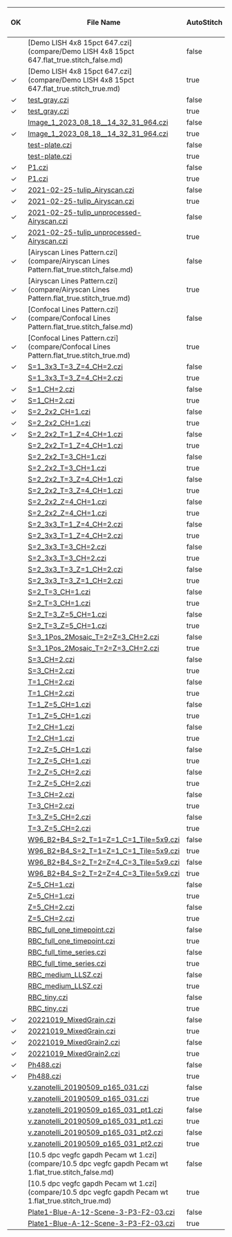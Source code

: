 |OK |File Name|AutoStitch|#Diffs<br>(Critical)|#Diffs|#Diffs Ignored|#DiffsPixels|Mem Gain|Init Time Gain|Read Time Gain|
|---|---------|----------|--------------------|------|--------------|------------|--------|--------------|--------------|
| |[Demo LISH 4x8 15pct 647.czi](compare/Demo LISH 4x8 15pct 647.flat_true.stitch_false.md)|false|0|1736|3710|0|3.2|0.9|0.6|
|✓|[Demo LISH 4x8 15pct 647.czi](compare/Demo LISH 4x8 15pct 647.flat_true.stitch_true.md)|true|0|0|114|0|11.2|2.1|0.9|
|✓|[test_gray.czi](compare/test_gray.flat_true.stitch_false.md)|false|0|0|35|0|1.4|0.4|1.3|
|✓|[test_gray.czi](compare/test_gray.flat_true.stitch_true.md)|true|0|0|0|0|2.4|0.8|0.9|
| |[Image_1_2023_08_18__14_32_31_964.czi](compare/Image_1_2023_08_18__14_32_31_964.flat_true.stitch_false.md)|false|0|3|22|0|1.6|0.9|1.2|
|✓|[Image_1_2023_08_18__14_32_31_964.czi](compare/Image_1_2023_08_18__14_32_31_964.flat_true.stitch_true.md)|true|0|0|4|0|1.6|1.1|1.2|
| |[test-plate.czi](compare/test-plate.flat_true.stitch_false.md)|false|0|990|99|0|1.3|0.5|1.1|
| |[test-plate.czi](compare/test-plate.flat_true.stitch_true.md)|true|0|990|99|0|1.3|0.5|1.1|
|✓|[P1.czi](compare/P1.flat_true.stitch_false.md)|false|0|0|482|0|1.8|0.9|1.2|
|✓|[P1.czi](compare/P1.flat_true.stitch_true.md)|true|0|0|482|0|1.8|0.9|1.2|
|✓|[2021-02-25-tulip_Airyscan.czi](compare/2021-02-25-tulip_Airyscan.flat_true.stitch_false.md)|false|0|0|0|0|1.7|1.0|1.2|
|✓|[2021-02-25-tulip_Airyscan.czi](compare/2021-02-25-tulip_Airyscan.flat_true.stitch_true.md)|true|0|0|0|0|1.7|1.3|1.4|
|✓|[2021-02-25-tulip_unprocessed-Airyscan.czi](compare/2021-02-25-tulip_unprocessed-Airyscan.flat_true.stitch_false.md)|false|0|0|3255|0|2.1|0.9|1.0|
|✓|[2021-02-25-tulip_unprocessed-Airyscan.czi](compare/2021-02-25-tulip_unprocessed-Airyscan.flat_true.stitch_true.md)|true|0|0|3255|0|2.1|0.9|1.0|
|✓|[Airyscan Lines Pattern.czi](compare/Airyscan Lines Pattern.flat_true.stitch_false.md)|false|0|0|0|0|1.6|1.3|1.4|
|✓|[Airyscan Lines Pattern.czi](compare/Airyscan Lines Pattern.flat_true.stitch_true.md)|true|0|0|0|0|1.6|1.3|1.4|
|✓|[Confocal Lines Pattern.czi](compare/Confocal Lines Pattern.flat_true.stitch_false.md)|false|0|0|0|0|1.6|1.3|1.4|
|✓|[Confocal Lines Pattern.czi](compare/Confocal Lines Pattern.flat_true.stitch_true.md)|true|0|0|0|0|1.6|1.3|1.4|
|✓|[S=1_3x3_T=3_Z=4_CH=2.czi](compare/S=1_3x3_T=3_Z=4_CH=2.flat_true.stitch_false.md)|false|0|0|459|0|1.4|0.9|1.1|
| |[S=1_3x3_T=3_Z=4_CH=2.czi](compare/S=1_3x3_T=3_Z=4_CH=2.flat_true.stitch_true.md)|true|0|2|23|0|1.4|1.4|1.2|
|✓|[S=1_CH=2.czi](compare/S=1_CH=2.flat_true.stitch_false.md)|false|0|0|7|0|1.3|1.4|1.4|
|✓|[S=1_CH=2.czi](compare/S=1_CH=2.flat_true.stitch_true.md)|true|0|0|7|0|1.3|1.6|1.3|
|✓|[S=2_2x2_CH=1.czi](compare/S=2_2x2_CH=1.flat_true.stitch_false.md)|false|0|0|40|0|1.3|0.9|1.4|
|✓|[S=2_2x2_CH=1.czi](compare/S=2_2x2_CH=1.flat_true.stitch_true.md)|true|0|0|25|0|1.3|1.1|0.8|
|✓|[S=2_2x2_T=1_Z=4_CH=1.czi](compare/S=2_2x2_T=1_Z=4_CH=1.flat_true.stitch_false.md)|false|0|0|88|0|1.3|1.3|1.3|
| |[S=2_2x2_T=1_Z=4_CH=1.czi](compare/S=2_2x2_T=1_Z=4_CH=1.flat_true.stitch_true.md)|true|0|11|44|0|1.3|0.8|1.2|
| |[S=2_2x2_T=3_CH=1.czi](compare/S=2_2x2_T=3_CH=1.flat_true.stitch_false.md)|false|0|64|8|0|1.3|0.9|1.2|
| |[S=2_2x2_T=3_CH=1.czi](compare/S=2_2x2_T=3_CH=1.flat_true.stitch_true.md)|true|0|39|4|0|1.3|1.0|1.7|
| |[S=2_2x2_T=3_Z=4_CH=1.czi](compare/S=2_2x2_T=3_Z=4_CH=1.flat_true.stitch_false.md)|false|0|208|8|0|1.3|0.9|1.1|
| |[S=2_2x2_T=3_Z=4_CH=1.czi](compare/S=2_2x2_T=3_Z=4_CH=1.flat_true.stitch_true.md)|true|0|129|4|0|1.3|1.1|1.3|
| |[S=2_2x2_Z=4_CH=1.czi](compare/S=2_2x2_Z=4_CH=1.flat_true.stitch_false.md)|false|0|80|8|0|1.3|0.9|1.3|
| |[S=2_2x2_Z=4_CH=1.czi](compare/S=2_2x2_Z=4_CH=1.flat_true.stitch_true.md)|true|0|51|4|0|1.3|1.0|1.3|
| |[S=2_3x3_T=1_Z=4_CH=2.czi](compare/S=2_3x3_T=1_Z=4_CH=2.flat_true.stitch_false.md)|false|0|324|18|0|1.3|0.8|1.1|
| |[S=2_3x3_T=1_Z=4_CH=2.czi](compare/S=2_3x3_T=1_Z=4_CH=2.flat_true.stitch_true.md)|true|0|19|4|0|1.4|1.2|1.1|
| |[S=2_3x3_T=3_CH=2.czi](compare/S=2_3x3_T=3_CH=2.flat_true.stitch_false.md)|false|0|252|18|0|1.3|0.7|1.2|
| |[S=2_3x3_T=3_CH=2.czi](compare/S=2_3x3_T=3_CH=2.flat_true.stitch_true.md)|true|0|69|4|0|1.4|1.1|1.1|
| |[S=2_3x3_T=3_Z=1_CH=2.czi](compare/S=2_3x3_T=3_Z=1_CH=2.flat_true.stitch_false.md)|false|0|252|18|0|1.3|0.8|1.1|
| |[S=2_3x3_T=3_Z=1_CH=2.czi](compare/S=2_3x3_T=3_Z=1_CH=2.flat_true.stitch_true.md)|true|0|13|4|0|1.4|1.1|1.1|
| |[S=2_T=3_CH=1.czi](compare/S=2_T=3_CH=1.flat_true.stitch_false.md)|false|0|16|2|0|1.3|1.1|1.2|
| |[S=2_T=3_CH=1.czi](compare/S=2_T=3_CH=1.flat_true.stitch_true.md)|true|0|16|2|0|1.3|0.9|1.3|
| |[S=2_T=3_Z=5_CH=1.czi](compare/S=2_T=3_Z=5_CH=1.flat_true.stitch_false.md)|false|0|64|2|0|1.3|1.0|1.2|
| |[S=2_T=3_Z=5_CH=1.czi](compare/S=2_T=3_Z=5_CH=1.flat_true.stitch_true.md)|true|0|64|2|0|1.3|1.0|1.2|
| |[S=3_1Pos_2Mosaic_T=2=Z=3_CH=2.czi](compare/S=3_1Pos_2Mosaic_T=2=Z=3_CH=2.flat_true.stitch_false.md)|false|116|1949|45|404999|1.5|0.7|2.1|
| |[S=3_1Pos_2Mosaic_T=2=Z=3_CH=2.czi](compare/S=3_1Pos_2Mosaic_T=2=Z=3_CH=2.flat_true.stitch_true.md)|true|0|117|5|0|1.5|1.3|1.2|
| |[S=3_CH=2.czi](compare/S=3_CH=2.flat_true.stitch_false.md)|false|0|18|3|0|1.3|1.0|1.2|
| |[S=3_CH=2.czi](compare/S=3_CH=2.flat_true.stitch_true.md)|true|0|18|3|0|1.3|0.9|1.2|
| |[T=1_CH=2.czi](compare/T=1_CH=2.flat_true.stitch_false.md)|false|0|6|1|0|1.3|1.5|1.3|
| |[T=1_CH=2.czi](compare/T=1_CH=2.flat_true.stitch_true.md)|true|0|6|1|0|1.3|1.4|1.4|
| |[T=1_Z=5_CH=1.czi](compare/T=1_Z=5_CH=1.flat_true.stitch_false.md)|false|0|12|0|0|1.3|1.0|1.1|
| |[T=1_Z=5_CH=1.czi](compare/T=1_Z=5_CH=1.flat_true.stitch_true.md)|true|0|12|0|0|1.3|1.1|1.1|
| |[T=2_CH=1.czi](compare/T=2_CH=1.flat_true.stitch_false.md)|false|0|6|0|0|1.3|1.4|1.4|
| |[T=2_CH=1.czi](compare/T=2_CH=1.flat_true.stitch_true.md)|true|0|6|0|0|1.3|1.5|1.3|
| |[T=2_Z=5_CH=1.czi](compare/T=2_Z=5_CH=1.flat_true.stitch_false.md)|false|0|22|0|0|1.3|1.0|1.0|
| |[T=2_Z=5_CH=1.czi](compare/T=2_Z=5_CH=1.flat_true.stitch_true.md)|true|0|22|0|0|1.3|1.0|1.2|
| |[T=2_Z=5_CH=2.czi](compare/T=2_Z=5_CH=2.flat_true.stitch_false.md)|false|0|42|1|0|1.3|1.0|1.2|
| |[T=2_Z=5_CH=2.czi](compare/T=2_Z=5_CH=2.flat_true.stitch_true.md)|true|0|42|1|0|1.3|1.0|1.0|
| |[T=3_CH=2.czi](compare/T=3_CH=2.flat_true.stitch_false.md)|false|0|14|1|0|1.3|1.0|1.2|
| |[T=3_CH=2.czi](compare/T=3_CH=2.flat_true.stitch_true.md)|true|0|14|1|0|1.3|0.8|1.2|
| |[T=3_Z=5_CH=2.czi](compare/T=3_Z=5_CH=2.flat_true.stitch_false.md)|false|0|62|1|0|1.3|1.0|1.2|
| |[T=3_Z=5_CH=2.czi](compare/T=3_Z=5_CH=2.flat_true.stitch_true.md)|true|0|62|1|0|1.3|0.9|1.3|
| |[W96_B2+B4_S=2_T=1=Z=1_C=1_Tile=5x9.czi](compare/W96_B2+B4_S=2_T=1=Z=1_C=1_Tile=5x9.flat_true.stitch_false.md)|false|0|360|90|0|1.3|0.6|1.4|
| |[W96_B2+B4_S=2_T=1=Z=1_C=1_Tile=5x9.czi](compare/W96_B2+B4_S=2_T=1=Z=1_C=1_Tile=5x9.flat_true.stitch_true.md)|true|0|22|6|0|1.4|1.0|1.2|
| |[W96_B2+B4_S=2_T=2=Z=4_C=3_Tile=5x9.czi](compare/W96_B2+B4_S=2_T=2=Z=4_C=3_Tile=5x9.flat_true.stitch_false.md)|false|0|4500|90|0|1.9|0.7|1.3|
| |[W96_B2+B4_S=2_T=2=Z=4_C=3_Tile=5x9.czi](compare/W96_B2+B4_S=2_T=2=Z=4_C=3_Tile=5x9.flat_true.stitch_true.md)|true|0|400|6|0|2.5|3.1|1.2|
| |[Z=5_CH=1.czi](compare/Z=5_CH=1.flat_true.stitch_false.md)|false|0|12|0|0|1.3|0.9|1.2|
| |[Z=5_CH=1.czi](compare/Z=5_CH=1.flat_true.stitch_true.md)|true|0|12|0|0|1.3|1.0|1.2|
| |[Z=5_CH=2.czi](compare/Z=5_CH=2.flat_true.stitch_false.md)|false|0|22|1|0|1.3|0.9|1.2|
| |[Z=5_CH=2.czi](compare/Z=5_CH=2.flat_true.stitch_true.md)|true|0|22|1|0|1.3|1.0|1.2|
| |[RBC_full_one_timepoint.czi](compare/RBC_full_one_timepoint.flat_true.stitch_false.md)|false|0|1670|833|0|1.7|3.1|1.6|
| |[RBC_full_one_timepoint.czi](compare/RBC_full_one_timepoint.flat_true.stitch_true.md)|true|0|1670|833|0|1.7|3.0|1.6|
| |[RBC_full_time_series.czi](compare/RBC_full_time_series.flat_true.stitch_false.md)|false|0|5006|2499|0|2.0|5.0|2.0|
| |[RBC_full_time_series.czi](compare/RBC_full_time_series.flat_true.stitch_true.md)|true|0|5006|2499|0|2.0|4.4|2.1|
| |[RBC_medium_LLSZ.czi](compare/RBC_medium_LLSZ.flat_true.stitch_false.md)|false|0|8342|4165|0|2.2|6.2|2.2|
| |[RBC_medium_LLSZ.czi](compare/RBC_medium_LLSZ.flat_true.stitch_true.md)|true|0|8342|4165|0|2.2|6.3|2.2|
| |[RBC_tiny.czi](compare/RBC_tiny.flat_true.stitch_false.md)|false|0|1670|833|0|1.7|2.9|1.9|
| |[RBC_tiny.czi](compare/RBC_tiny.flat_true.stitch_true.md)|true|0|1670|833|0|1.7|3.0|1.8|
|✓|[20221019_MixedGrain.czi](compare/20221019_MixedGrain.flat_true.stitch_false.md)|false|0|0|0|0|1.8|1.0|1.3|
|✓|[20221019_MixedGrain.czi](compare/20221019_MixedGrain.flat_true.stitch_true.md)|true|0|0|0|0|1.8|1.0|1.3|
|✓|[20221019_MixedGrain2.czi](compare/20221019_MixedGrain2.flat_true.stitch_false.md)|false|0|0|0|0|1.9|1.0|1.4|
|✓|[20221019_MixedGrain2.czi](compare/20221019_MixedGrain2.flat_true.stitch_true.md)|true|0|0|0|0|1.9|1.0|1.4|
|✓|[Ph488.czi](compare/Ph488.flat_true.stitch_false.md)|false|0|0|0|0|1.7|1.0|1.4|
|✓|[Ph488.czi](compare/Ph488.flat_true.stitch_true.md)|true|0|0|0|0|1.7|1.0|1.4|
| |[v.zanotelli_20190509_p165_031.czi](compare/v.zanotelli_20190509_p165_031.flat_true.stitch_false.md)|false|117|1894|184|1299741|1.1|0.7|1.4|
| |[v.zanotelli_20190509_p165_031.czi](compare/v.zanotelli_20190509_p165_031.flat_true.stitch_true.md)|true|0|143|15|127797|1.1|0.8|1.3|
| |[v.zanotelli_20190509_p165_031_pt1.czi](compare/v.zanotelli_20190509_p165_031_pt1.flat_true.stitch_false.md)|false|0|6|0|0|1.2|1.2|1.3|
| |[v.zanotelli_20190509_p165_031_pt1.czi](compare/v.zanotelli_20190509_p165_031_pt1.flat_true.stitch_true.md)|true|0|6|0|0|1.2|1.4|1.2|
| |[v.zanotelli_20190509_p165_031_pt2.czi](compare/v.zanotelli_20190509_p165_031_pt2.flat_true.stitch_false.md)|false|0|4|0|0|1.2|1.2|1.1|
| |[v.zanotelli_20190509_p165_031_pt2.czi](compare/v.zanotelli_20190509_p165_031_pt2.flat_true.stitch_true.md)|true|0|4|0|0|1.2|1.2|1.1|
| |[10.5 dpc vegfc gapdh Pecam wt 1.czi](compare/10.5 dpc vegfc gapdh Pecam wt 1.flat_true.stitch_false.md)|false|0|8|0|0|1.4|0.9|1.2|
| |[10.5 dpc vegfc gapdh Pecam wt 1.czi](compare/10.5 dpc vegfc gapdh Pecam wt 1.flat_true.stitch_true.md)|true|0|8|0|0|1.4|0.9|1.1|
| |[Plate1-Blue-A-12-Scene-3-P3-F2-03.czi](compare/Plate1-Blue-A-12-Scene-3-P3-F2-03.flat_true.stitch_false.md)|false|0|148|1|0|1.2|0.8|1.1|
| |[Plate1-Blue-A-12-Scene-3-P3-F2-03.czi](compare/Plate1-Blue-A-12-Scene-3-P3-F2-03.flat_true.stitch_true.md)|true|0|148|1|0|1.2|0.9|1.2|
